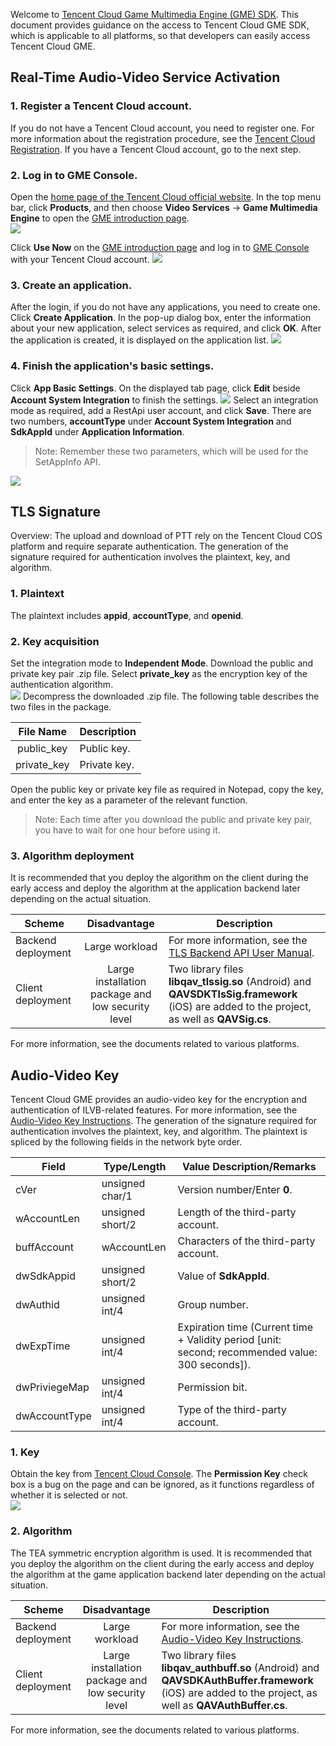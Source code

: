 ﻿Welcome to [Tencent Cloud Game Multimedia Engine (GME) SDK](https://cloud.tencent.com/product/tmg?idx=1). This document provides guidance on the access to Tencent Cloud GME SDK, which is applicable to all platforms, so that developers can easily access Tencent Cloud GME.

## Real-Time Audio-Video Service Activation
### 1. Register a Tencent Cloud account.
If you do not have a Tencent Cloud account, you need to register one. For more information about the registration procedure, see the [Tencent Cloud Registration](https://cloud.tencent.com/document/product/378/9603).
If you have a Tencent Cloud account, go to the next step.

### 2. Log in to GME Console.
Open the [home page of the Tencent Cloud official website](https://cloud.tencent.com/). In the top menu bar, click **Products**, and then choose **Video Services** -> **Game Multimedia Engine** to open the [GME introduction page](https://cloud.tencent.com/product/tmg?idx=1).  
![](https://main.qcloudimg.com/raw/907531794d56c48081db773d6db9d7dd.png)

Click **Use Now** on the [GME introduction page](https://cloud.tencent.com/product/tmg?idx=1) and log in to [GME Console](https://console.cloud.tencent.com/gme) with your Tencent Cloud account.
![](https://main.qcloudimg.com/raw/603f2694de75b31ab389ba9d3db9efd0.png)

### 3. Create an application.
After the login, if you do not have any applications, you need to create one. Click **Create Application**. In the pop-up dialog box, enter the information about your new application, select services as required, and click **OK**. After the application is created, it is displayed on the application list.
![](https://main.qcloudimg.com/raw/dde3f2bc0affba796bc77978c7aaa87f.png)

### 4. Finish the application's basic settings.
Click **App Basic Settings**. On the displayed tab page, click **Edit** beside **Account System Integration** to finish the settings.
![](https://main.qcloudimg.com/raw/b5d1b578f5c7034cf51f40e981c4986a.png)
Select an integration mode as required, add a RestApi user account, and click **Save**.
There are two numbers, **accountType** under **Account System Integration** and **SdkAppId** under **Application Information**.
>Note: Remember these two parameters, which will be used for the SetAppInfo API.

![](https://main.qcloudimg.com/raw/f24f18b3735857b6b3e83b7890eebd88.png)

## TLS Signature
Overview: The upload and download of PTT rely on the Tencent Cloud COS platform and require separate authentication. The generation of the signature required for authentication involves the plaintext, key, and algorithm.
### 1. Plaintext
The plaintext includes **appid**, **accountType**, and **openid**.

### 2. Key acquisition
Set the integration mode to **Independent Mode**. Download the public and private key pair .zip file. Select **private_key** as the encryption key of the authentication algorithm.  
![](https://main.qcloudimg.com/raw/c2257d1106ccbe73128d82e8be54853d.png)
Decompress the downloaded .zip file. The following table describes the two files in the package. 

|File Name       |Description    |
| :-----------: | ------------- |
|public_key |Public key.|
|private_key |Private key.|


Open the public key or private key file as required in Notepad, copy the key, and enter the key as a parameter of the relevant function.
>Note: Each time after you download the public and private key pair, you have to wait for one hour before using it.

### 3. Algorithm deployment
It is recommended that you deploy the algorithm on the client during the early access and deploy the algorithm at the application backend later depending on the actual situation.

|Scheme       | Disadvantage        | Description |
| ------------- |:-------------:| ------------- |
| Backend deployment    		|Large workload 				|For more information, see the [TLS Backend API User Manual](https://cloud.tencent.com/document/product/269/1510#1-.E6.A6.82.E8.BF.B0).					|
| Client deployment      	| Large installation package and low security level  		|Two library files **libqav_tlssig.so** (Android) and **QAVSDKTlsSig.framework** (iOS) are added to the project, as well as **QAVSig.cs**. 	|  

For more information, see the documents related to various platforms.

## Audio-Video Key
Tencent Cloud GME provides an audio-video key for the encryption and authentication of ILVB-related features. For more information, see the [Audio-Video Key Instructions](https://cloud.tencent.com/document/product/268/11240).
The generation of the signature required for authentication involves the plaintext, key, and algorithm.
The plaintext is spliced by the following fields in the network byte order.

|Field    		| Type/Length			| Value Description/Remarks|
| ---------------- |------------------- |--------------|
| cVer 				|unsigned char/1 	|Version number/Enter **0**.|
| wAccountLen 		|unsigned short/2 	|Length of the third-party account.	|
| buffAccount 		|wAccountLen 		|Characters of the third-party account.	|
| dwSdkAppid 		|unsigned short/2 	|Value of **SdkAppId**.				|
| dwAuthid 			|unsigned int/4 		|Group number.				|
| dwExpTime 		|unsigned int/4 		|Expiration time (Current time + Validity period [unit: second; recommended value: 300 seconds]).|
| dwPriviegeMap 	|unsigned int/4 		|Permission bit.					|
| dwAccountType 	|unsigned int/4 		|Type of the third-party account.			|


### 1. Key
Obtain the key from [Tencent Cloud Console](https://console.cloud.tencent.com/ilvb?show=2). The **Permission Key** check box is a bug on the page and can be ignored, as it functions regardless of whether it is selected or not.  
![](https://main.qcloudimg.com/raw/28d73b482982b966d6f89e6b241cf5f3.png)

### 2. Algorithm
The TEA symmetric encryption algorithm is used.
It is recommended that you deploy the algorithm on the client during the early access and deploy the algorithm at the game application backend later depending on the actual situation.

|Scheme       		| Disadvantage        				| Description 																															|
| ------------- |:-------------:| ------------- 
| Backend deployment     		|Large workload 				|For more information, see the [Audio-Video Key Instructions](https://cloud.tencent.com/document/product/268/11240).													|
| Client deployment      	| Large installation package and low security level  		|Two library files **libqav_authbuff.so** (Android) and **QAVSDKAuthBuffer.framework** (iOS) are added to the project, as well as **QAVAuthBuffer.cs**. 	|  

For more information, see the documents related to various platforms.
